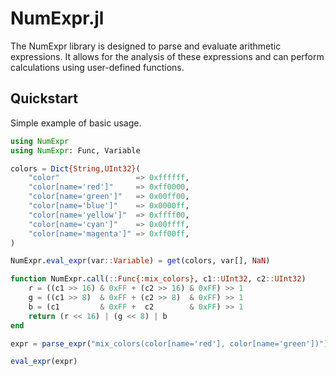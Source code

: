 # NumExpr.jl

The NumExpr library is designed to parse and evaluate arithmetic expressions. It allows for the analysis of these expressions and can perform calculations using user-defined functions.

## Quickstart

Simple example of basic usage.

```julia
using NumExpr
using NumExpr: Func, Variable

colors = Dict{String,UInt32}(
    "color"                 => 0xffffff,
    "color[name='red']"     => 0xff0000,
    "color[name='green']"   => 0x00ff00,
    "color[name='blue']"    => 0x0000ff,
    "color[name='yellow']"  => 0xffff00,
    "color[name='cyan']"    => 0x00ffff,
    "color[name='magenta']" => 0xff00ff,
)

NumExpr.eval_expr(var::Variable) = get(colors, var[], NaN)

function NumExpr.call(::Func{:mix_colors}, c1::UInt32, c2::UInt32)
    r = ((c1 >> 16) & 0xFF + (c2 >> 16) & 0xFF) >> 1
    g = ((c1 >> 8)  & 0xFF + (c2 >> 8)  & 0xFF) >> 1
    b = (c1         & 0xFF +  c2        & 0xFF) >> 1
    return (r << 16) | (g << 8) | b
end

expr = parse_expr("mix_colors(color[name='red'], color[name='green'])")

eval_expr(expr)
```
